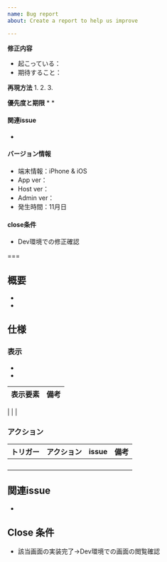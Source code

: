 ```yaml
---
name: Bug report
about: Create a report to help us improve

---
```


**修正内容**
* 起こっている：
* 期待すること：

**再現方法**
1. 
2. 
3. 

**優先度と期限**
* 
* 

#### 関連issue
* 

#### バージョン情報
* 端末情報：iPhone & iOS
* App ver：
* Host ver：
* Admin ver：
* 発生時間：11月日

#### close条件
* Dev環境での修正確認

===


## 概要
* 
* 

## 仕様
### 表示
* 
* 

表示要素 | 備考
--- | ---
 | 
 | 
 | 

### アクション
トリガー | アクション | issue | 備考
--- | --- | --- | ---
 |  |  | 
 |  |  | 
 |  |  | 
 |  |  | 

## 関連issue
* 

## Close 条件
* 該当画面の実装完了→Dev環境での画面の閲覧確認


